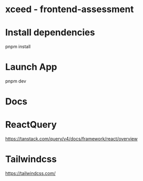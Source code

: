 # xceed - frontend-assessment

# Install dependencies
pnpm install

# Launch App
pnpm dev

# Docs

# ReactQuery
https://tanstack.com/query/v4/docs/framework/react/overview

# Tailwindcss
https://tailwindcss.com/
